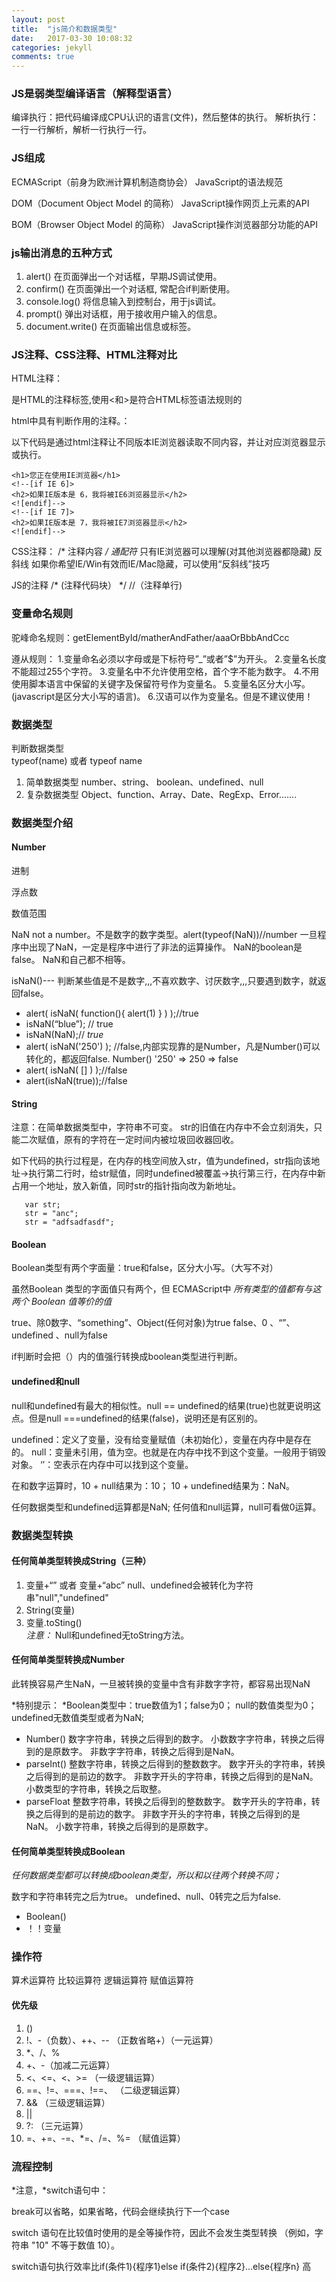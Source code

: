 ```yaml
---
layout: post
title:  "js简介和数据类型"
date:   2017-03-30 10:08:32
categories: jekyll
comments: true
---
```


### JS是弱类型编译语言（解释型语言）
编译执行：把代码编译成CPU认识的语言(文件)，然后整体的执行。
解析执行：一行一行解析，解析一行执行一行。
### JS组成
ECMAScript（前身为欧洲计算机制造商协会）
JavaScript的语法规范

DOM（Document Object Model 的简称）
JavaScript操作网页上元素的API

BOM（Browser Object Model 的简称）
JavaScript操作浏览器部分功能的API
### js输出消息的五种方式
1. alert() 在页面弹出一个对话框，早期JS调试使用。
2. confirm() 在页面弹出一个对话框, 常配合if判断使用。
3. console.log()  将信息输入到控制台，用于js调试。
4. prompt() 弹出对话框，用于接收用户输入的信息。
5. document.write() 在页面输出信息或标签。

### JS注释、CSS注释、HTML注释对比
HTML注释：
<!--  -->是HTML的注释标签,使用<和>是符合HTML标签语法规则的
html中具有判断作用的注释。：
<!--[if IE]>这里是正常的html代码<![endif]-->
以下代码是通过html注释让不同版本IE浏览器读取不同内容，并让对应浏览器显示或执行。
```
<h1>您正在使用IE浏览器</h1> 
<!--[if IE 6]>  
<h2>如果IE版本是 6，我将被IE6浏览器显示</h2>  
<![endif]-->  
<!--[if IE 7]>  
<h2>如果IE版本是 7，我将被IE7浏览器显示</h2>  
<![endif]--> 
```

CSS注释：
/* 注释内容 */
通配符*  只有IE浏览器可以理解(对其他浏览器都隐藏)
反斜线   如果你希望IE/Win有效而IE/Mac隐藏，可以使用“反斜线”技巧

JS的注释
/* (注释代码块） */
//（注释单行)
### 变量命名规则
驼峰命名规则：getElementById/matherAndFather/aaaOrBbbAndCcc

遵从规则：
1.变量命名必须以字母或是下标符号”_”或者”$”为开头。
2.变量名长度不能超过255个字符。
3.变量名中不允许使用空格，首个字不能为数字。
4.不用使用脚本语言中保留的关键字及保留符号作为变量名。
5.变量名区分大小写。(javascript是区分大小写的语言)。
6.汉语可以作为变量名。但是不建议使用！
### 数据类型
判断数据类型  
typeof(name) 或者 typeof name

1. 简单数据类型
number、string、 boolean、undefined、null
2. 复杂数据类型
Object、function、Array、Date、RegExp、Error.......

### 数据类型介绍
#### Number
进制

浮点数

数值范围

NaN
not a number。不是数字的数字类型。alert(typeof(NaN))//number
一旦程序中出现了NaN，一定是程序中进行了非法的运算操作。
NaN的boolean是false。
NaN和自己都不相等。

isNaN()--- 判断某些值是不是数字,,,不喜欢数字、讨厌数字,,,只要遇到数字，就返回false。

- alert( isNaN( function(){ alert(1) } ) );//true
- isNaN(“blue”); // true
- isNaN(NaN);// *true*
- alert( isNaN('250') ); //false,内部实现靠的是Number，凡是Number()可以转化的，都返回false.
Number()  '250' => 250 => false
- alert( isNaN( [] ) );//false
- alert(isNaN(true));//false
#### String
注意：在简单数据类型中，字符串不可变。
str的旧值在内存中不会立刻消失，只能二次赋值，原有的字符在一定时间内被垃圾回收器回收。

如下代码的执行过程是，在内存的栈空间放入str，值为undefined，str指向该地址->执行第二行时，给str赋值，同时undefined被覆盖->执行第三行，在内存中新占用一个地址，放入新值，同时str的指针指向改为新地址。
```
   var str;
   str = "anc";
   str = "adfsadfasdf";
```
#### Boolean
Boolean类型有两个字面量：true和false，区分大小写。（大写不对）

虽然Boolean 类型的字面值只有两个，但 ECMAScript中 *所有类型的值都有与这两个 Boolean 值等价的值*

true、除0数字、“something”、Object(任何对象)为true
false、0 、“”、undefined 、null为false

if判断时会把（）内的值强行转换成boolean类型进行判断。
#### undefined和null
null和undefined有最大的相似性。null == undefined的结果(true)也就更说明这点。但是null ===undefined的结果(false)，说明还是有区别的。

undefined：定义了变量，没有给变量赋值（未初始化），变量在内存中是存在的。
null：变量未引用，值为空。也就是在内存中找不到这个变量。一般用于销毁对象。
‘’：空表示在内存中可以找到这个变量。


在和数字运算时，10 + null结果为：10；
10 + undefined结果为：NaN。

任何数据类型和undefined运算都是NaN;
任何值和null运算，null可看做0运算。

### 数据类型转换
#### 任何简单类型转换成String（三种）
1. 变量+“”   或者     变量+“abc”
    null、undefined会被转化为字符串"null","undefined"
2. String(变量)
3. 变量.toSting()    
    *注意：* Null和undefined无toString方法。
 
#### 任何简单类型转换成Number
此转换容易产生NaN，一旦被转换的变量中含有非数字字符，都容易出现NaN

*特别提示：
*Boolean类型中：true数值为1；false为0；
null的数值类型为0；
undefined无数值类型或者为NaN;

- Number()
数字字符串，转换之后得到的数字。
小数数字字符串，转换之后得到的是原数字。
非数字字符串，转换之后得到是NaN。
- parseInt()
整数字符串，转换之后得到的整数数字。
数字开头的字符串，转换之后得到的是前边的数字。
非数字开头的字符串，转换之后得到的是NaN。
小数类型的字符串，转换之后取整。
- parseFloat
整数字符串，转换之后得到的整数数字。
数字开头的字符串，转换之后得到的是前边的数字。
非数字开头的字符串，转换之后得到的是NaN。
小数字符串，转换之后得到的是原数字。

#### 任何简单类型转换成Boolean
*任何数据类型都可以转换成boolean类型，所以和以往两个转换不同；*

数字和字符串转完之后为true。
undefined、null、0转完之后为false.

- Boolean()
- ！！变量

### 操作符
算术运算符
比较运算符
逻辑运算符
赋值运算符
#### 优先级
1. () 
2. !、-（负数）、++、-- （正数省略+）（一元运算）
3. *、/、% 
4. +、-（加减二元运算）
5. <、<=、<、>= （一级逻辑运算）
6. ==、!=、===、!==、 （二级逻辑运算）
7. && （三级逻辑运算）
8. || 
9. ?: （三元运算）
10. =、+=、-=、*=、/=、%= （赋值运算）

### 流程控制
*注意，*switch语句中：

break可以省略，如果省略，代码会继续执行下一个case

switch 语句在比较值时使用的是全等操作符，因此不会发生类型转换
（例如，字符串 "10" 不等于数值 10）。

switch语句执行效率比if(条件1){程序1}else if(条件2){程序2}...else{程序n}
高










